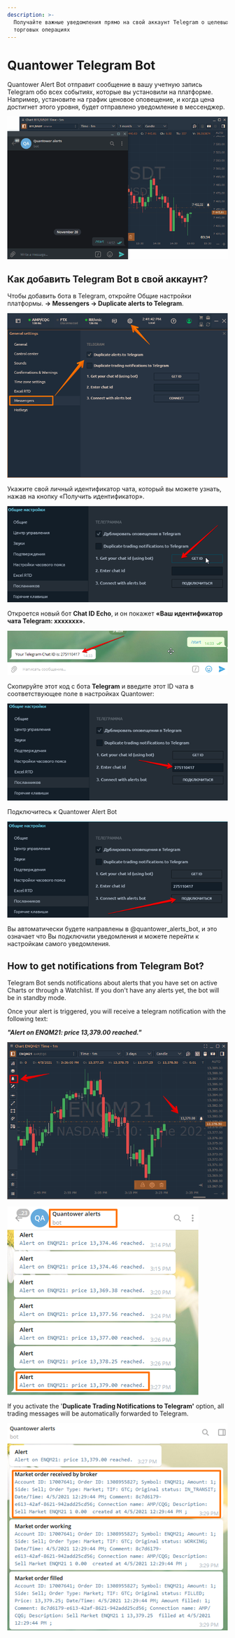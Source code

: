 ```yaml
---
description: >-
  Получайте важные уведомления прямо на свой аккаунт Telegram о целевых ценах и
  торговых операциях
---
```


# Quantower Telegram Bot

Quantower Alert Bot отправит сообщение в вашу учетную запись Telegram обо всех событиях, которые вы установили на платформе. Например, установите на график ценовое оповещение, и когда цена достигнет этого уровня, будет отправлено уведомление в мессенджер.

![](../.gitbook/assets/telegram-alerts.gif)

## Как добавить Telegram Bot в свой аккаунт?

Чтобы добавить бота в Telegram, откройте Общие настройки платформы. **-&gt; Messengers -&gt; Duplicate alerts to Telegram**.

![&#x41E;&#x442;&#x43A;&#x440;&#x43E;&#x439;&#x442;&#x435; &#x41E;&#x431;&#x449;&#x438;&#x435; &#x43D;&#x430;&#x441;&#x442;&#x440;&#x43E;&#x439;&#x43A;&#x438; &#x434;&#x43B;&#x44F; &#x434;&#x43E;&#x431;&#x430;&#x432;&#x43B;&#x435;&#x43D;&#x438;&#x44F; &#x431;&#x43E;&#x442;&#x430; Telegram Quantower](../.gitbook/assets/image%20%28171%29.png)

Укажите свой личный идентификатор чата, который вы можете узнать, нажав на кнопку «Получить идентификатор». 

![](../.gitbook/assets/aidi.png)

Откроется новый бот **Chat ID Echo**, и он покажет **«Ваш идентификатор чата Telegram: xxxxxxx».** 

![](../.gitbook/assets/bot-aidi.png)

Скопируйте этот код с бота **Telegram** и введите этот ID чата в соответствующее поле в настройках Quantower:

![](../.gitbook/assets/vvesti-kod.png)

Подключитесь к Quantower Alert Bot

![](../.gitbook/assets/podklyuchitsya.png)

Вы автоматически будете направлены в @quantower\_alerts\_bot, и это означает что Вы подключили уведомления и можете перейти к настройкам самого уведомления.

## How to get notifications from Telegram Bot?

Telegram Bot sends notifications about alerts that you have set on active Charts or through a Watchlist. If you don't have any alerts yet, the bot will be in standby mode.

Once your alert is triggered, you will receive a telegram notification with the following text:

_**"Alert on ENQM21: price 13,379.00 reached."**_

![](../.gitbook/assets/image%20%28173%29.png)

![](../.gitbook/assets/image%20%28172%29.png)

If you activate the '**Duplicate Trading Notifications to Telegram'** option, all trading messages will be automatically forwarded to Telegram.

![Duplicate trading notiffications to Telegram with Quantower Bot ](../.gitbook/assets/image%20%28169%29.png)

